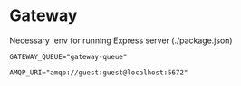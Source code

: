 # Gateway

Necessary .env for running Express server (./package.json)

`GATEWAY_QUEUE="gateway-queue"`

`AMQP_URI="amqp://guest:guest@localhost:5672"`